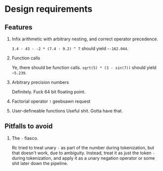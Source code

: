 # Design requirements

## Features

1. Infix arithmetic with arbitrary nesting, and correct operator precedence.

    `3.4 - 43 - -2 * (7.4 - 9.2) ^ 7` should yield `~-162.044`.

2. Function calls

    Ye, there should be function calls. `sqrt(5) * (3 - sin(7))` should yield `~5.239`.

3. Arbitrary precision numbers

    Definitely. Fuck 64 bit floating point.

4. Factorial operator `!`
    geebsawn request

5. User-defineable functions
    Useful shit. Gotta have that.


## Pitfalls to avoid

1. The `-` fiasco.

    Rc tried to treat unary `-` as part of the number during tokenization, but that doesn't work,
    due to ambiguity. Instead, treat it as just the token `-` during tokenization, and apply it
    as a unary negation operator or some shit later down the pipeline.
